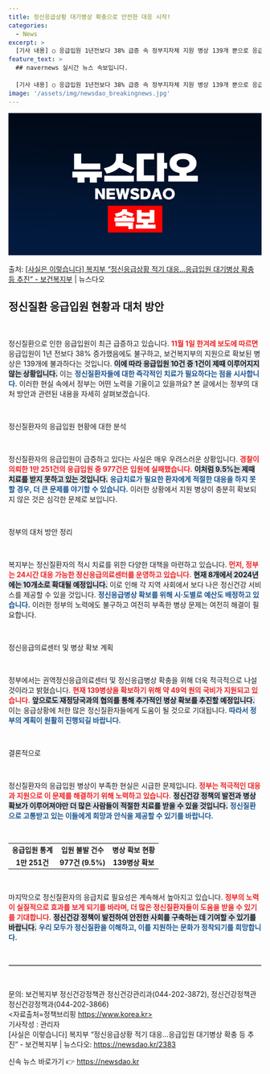 ```yaml
---
title: 정신응급상황 대기병상 확충으로 안전한 대응 시작!
categories:
  - News
excerpt: >
  [기사 내용] ○ 응급입원 1년전보다 38% 급증 속 정부지자체 지원 병상 139개 뿐으로 응급입원 10건 …
feature_text: >
  ## navernews 실시간 뉴스 속보입니다.

  [기사 내용] ○ 응급입원 1년전보다 38% 급증 속 정부지자체 지원 병상 139개 뿐으로 응급입원 10건 …
image: '/assets/img/newsdao_breakingnews.jpg'
---
```


![뉴스다오 속보](/assets/img/newsdao_breakingnews.jpg)

<p>출처: <a href="https://newsdao.kr/2383" rel="dofollow">[사실은 이렇습니다] 복지부 “정신응급상황 적기 대응…응급입원 대기병상 확충 등 추진” - 보건복지부</a> | 뉴스다오</p>

<h2 data-ke-size="size26">정신질환 응급입원 현황과 대처 방안</h2>

<p data-ke-size="size16">&nbsp;</p>

정신질환으로 인한 응급입원이 최근 급증하고 있습니다. <b><span style="color: #ee2323;">11월 1일 한겨레 보도에 따르면</span></b> 응급입원이 1년 전보다 38% 증가했음에도 불구하고, 보건복지부의 지원으로 확보된 병상은 139개에 불과하다는 것입니다. <b><span style="background-color: #21538527;">이에 따라 응급입원 10건 중 1건이 제때 이루어지지 않는 상황입니다.</span></b> 이는 <b><span style="color: #1a5490;">정신질환자들에 대한 즉각적인 치료가 필요하다는 점을 시사합니다.</span></b> 이러한 현실 속에서 정부는 어떤 노력을 기울이고 있을까요? 본 글에서는 정부의 대처 방안과 관련된 내용을 자세히 살펴보겠습니다.

<p data-ke-size="size16">&nbsp;</p>

정신질환자의 응급입원 현황에 대한 분석

<p data-ke-size="size16">&nbsp;</p>

정신질환자의 응급입원이 급증하고 있다는 사실은 매우 우려스러운 상황입니다. <b><span style="color: #ee2323;">경찰이 의뢰한 1만 251건의 응급입원 중 977건은 입원에 실패했습니다.</span></b> <b><span style="background-color: #21538527;">이처럼 9.5%는 제때 치료를 받지 못하고 있는 것입니다.</span></b> <b><span style="color: #1a5490;">응급치료가 필요한 환자에게 적절한 대응을 하지 못할 경우, 더 큰 문제를 야기할 수 있습니다.</span></b> 이러한 상황에서 지원 병상이 충분히 확보되지 않은 것은 심각한 문제로 보입니다.

<p data-ke-size="size16">&nbsp;</p>

정부의 대처 방안 정리

<p data-ke-size="size16">&nbsp;</p>

복지부는 정신질환자의 적시 치료를 위한 다양한 대책을 마련하고 있습니다. <b><span style="color: #ee2323;">먼저, 정부는 24시간 대응 가능한 정신응급의료센터를 운영하고 있습니다.</span></b> <b><span style="background-color: #21538527;">현재 8개에서 2024년에는 10개소로 확대될 예정입니다.</span></b> 이로 인해 각 지역 사회에서 보다 나은 정신건강 서비스를 제공할 수 있을 것입니다. <b><span style="color: #1a5490;">정신응급병상 확보를 위해 시·도별로 예산도 배정하고 있습니다.</span></b> 이러한 정부의 노력에도 불구하고 여전히 부족한 병상 문제는 여전히 해결이 필요합니다.

<p data-ke-size="size16">&nbsp;</p>

정신응급의료센터 및 병상 확보 계획

<p data-ke-size="size16">&nbsp;</p>

정부에서는 권역정신응급의료센터 및 정신응급병상 확충을 위해 더욱 적극적으로 나설 것이라고 밝혔습니다. <b><span style="color: #ee2323;">현재 139병상을 확보하기 위해 약 49억 원의 국비가 지원되고 있습니다.</span></b> <b><span style="background-color: #21538527;">앞으로도 재정당국과의 협의를 통해 추가적인 병상 확보를 추진할 예정입니다.</span></b> 이는 응급상황에 처한 많은 정신질환자들에게 도움이 될 것으로 기대됩니다. <b><span style="color: #1a5490;">따라서 정부의 계획이 원활히 진행되길 바랍니다.</span></b>

<p data-ke-size="size16">&nbsp;</p>

결론적으로

<p data-ke-size="size16">&nbsp;</p>

정신질환자의 응급입원 병상이 부족한 현실은 시급한 문제입니다. <b><span style="color: #ee2323;">정부는 적극적인 대응과 지원으로 이 문제를 해결하기 위해 노력하고 있습니다.</span></b> <b><span style="background-color: #21538527;">정신건강 정책의 발전과 병상 확보가 이루어져야만 더 많은 사람들이 적절한 치료를 받을 수 있을 것입니다.</span></b> <b><span style="color: #1a5490;">정신질환으로 고통받고 있는 이들에게 희망과 안식을 제공할 수 있기를 바랍니다.</span></b>

<p data-ke-size="size16">&nbsp;</p>

<table style="width: 100%; border-collapse: collapse;">
  <tr>
    <td style="text-align: center; height: 17px;"><b>응급입원 통계</b></td>
    <td style="text-align: center; height: 17px;"><b>입원 불발 건수</b></td>
    <td style="text-align: center; height: 17px;"><b>병상 확보 현황</b></td>
  </tr>
  <tr>
    <td style="text-align: center; height: 17px;"><b>1만 251건</b></td>
    <td style="text-align: center; height: 17px;"><b>977건 (9.5%)</b></td>
    <td style="text-align: center; height: 17px;"><b>139병상 확보</b></td>
  </tr>
</table>

<p data-ke-size="size16">&nbsp;</p>

마지막으로 정신질환자의 응급치료 필요성은 계속해서 높아지고 있습니다. <b><span style="color: #ee2323;">정부의 노력이 실질적으로 효과를 보게 되기를 바라며, 더 많은 정신질환자들이 도움을 받을 수 있기를 기대합니다.</span></b> <b><span style="background-color: #21538527;">정신건강 정책이 발전하여 안전한 사회를 구축하는 데 기여할 수 있기를 바랍니다.</span></b> <b><span style="color: #1a5490;">우리 모두가 정신질환을 이해하고, 이를 지원하는 문화가 정착되기를 희망합니다.</span></b> 

<p data-ke-size="size16">&nbsp;</p>

<hr style="border: 1px solid #ccc;">

<p data-ke-size="size16">&nbsp;</p>

문의: 보건복지부 정신건강정책관 정신건강관리과(044-202-3872), 정신건강정책관 정신건강정책과(044-202-3866)  
<자료출처=정책브리핑 https://www.korea.kr>  
기사작성 : 관리자  
[사실은 이렇습니다] 복지부 “정신응급상황 적기 대응…응급입원 대기병상 확충 등 추진” - 보건복지부 | 뉴스다오: https://newsdao.kr/2383 

신속 뉴스 바로가기 👉 <a href="https://newsdao.kr" rel="dofollow">https://newsdao.kr</a>


